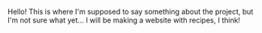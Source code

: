 Hello! This is where I'm supposed to say something about the project, but I'm not sure what yet...
I will be making a website with recipes, I think!
